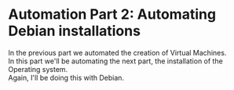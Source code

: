 # Automation Part 2: Automating Debian installations

In the previous part we automated the creation of Virtual Machines.  
In this part we'll be automating the next part, the installation of the Operating system.  
Again, I'll be doing this with Debian.  
